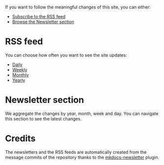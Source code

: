 If you want to follow the meaningful changes of this site, you can either:

* [Subscribe to the RSS feed](#rss_feed)
* [Browse the Newsletter section](#newsletter_section)

# RSS feed

You can choose how often you want to see the site updates:

* [Daily](https://omegakid1902.github.io/daily.xml)
* [Weekly](https://omegakid1902.github.io/weekly.xml)
* [Monthly](https://omegakid1902.github.io/monthly.xml)
* [Yearly](https://omegakid1902.github.io/yearly.xml)

# Newsletter section

We aggregate the changes by year, month, week and day. You can navigate this section to
see the latest changes.

# Credits

The newsletters and the RSS feeds are automatically created from the message commits of
the repository thanks to the
[mkdocs-newsletter](https://lyz-code.github.io/mkdocs-newsletter/) plugin.